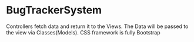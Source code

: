 # BugTrackerSystem
Controllers fetch data and return it to the Views. The Data will be passed to the view via Classes(Models). 
CSS framework is fully Bootstrap
